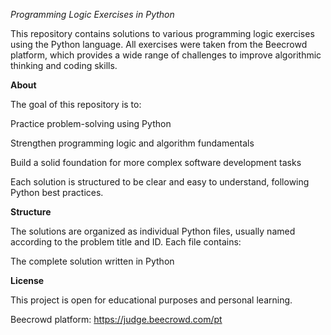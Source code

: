 *Programming Logic Exercises in Python*

This repository contains solutions to various programming logic exercises using the Python language. All exercises were taken from the Beecrowd platform, which provides a wide range of challenges to improve algorithmic thinking and coding skills.

**About**

The goal of this repository is to:

Practice problem-solving using Python

Strengthen programming logic and algorithm fundamentals

Build a solid foundation for more complex software development tasks

Each solution is structured to be clear and easy to understand, following Python best practices.

**Structure**

The solutions are organized as individual Python files, usually named according to the problem title and ID. Each file contains:

The complete solution written in Python

**License**

This project is open for educational purposes and personal learning.

Beecrowd platform: https://judge.beecrowd.com/pt
